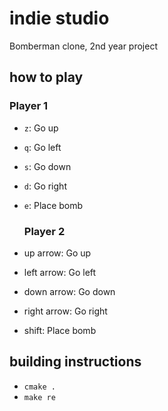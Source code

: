 # indie studio

Bomberman clone, 2nd year project

## how to play

  ### Player 1

- `z`: Go up
- `q`: Go left
- `s`: Go down
- `d`: Go right
- `e`: Place bomb

  ### Player 2

- up arrow: Go up
- left arrow: Go left
- down arrow: Go down
- right arrow: Go right
- shift: Place bomb

## building instructions

- `cmake .`
- `make re`
